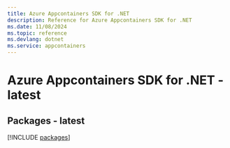 ```yaml
---
title: Azure Appcontainers SDK for .NET
description: Reference for Azure Appcontainers SDK for .NET
ms.date: 11/08/2024
ms.topic: reference
ms.devlang: dotnet
ms.service: appcontainers
---
```

# Azure Appcontainers SDK for .NET - latest
## Packages - latest
[!INCLUDE [packages](appcontainers-index.md)]